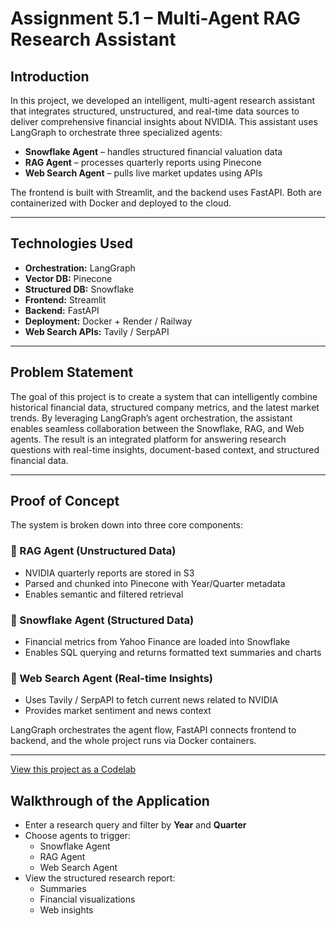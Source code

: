 # Assignment 5.1 – Multi-Agent RAG Research Assistant

## Introduction

In this project, we developed an intelligent, multi-agent research assistant that integrates structured, unstructured, and real-time data sources to deliver comprehensive financial insights about NVIDIA. This assistant uses LangGraph to orchestrate three specialized agents:

- **Snowflake Agent** – handles structured financial valuation data  
- **RAG Agent** – processes quarterly reports using Pinecone  
- **Web Search Agent** – pulls live market updates using APIs

The frontend is built with Streamlit, and the backend uses FastAPI. Both are containerized with Docker and deployed to the cloud.

---

## Technologies Used

- **Orchestration:** LangGraph  
- **Vector DB:** Pinecone  
- **Structured DB:** Snowflake  
- **Frontend:** Streamlit  
- **Backend:** FastAPI  
- **Deployment:** Docker + Render / Railway  
- **Web Search APIs:** Tavily / SerpAPI  

---

## Problem Statement

The goal of this project is to create a system that can intelligently combine historical financial data, structured company metrics, and the latest market trends. By leveraging LangGraph’s agent orchestration, the assistant enables seamless collaboration between the Snowflake, RAG, and Web agents. The result is an integrated platform for answering research questions with real-time insights, document-based context, and structured financial data.

---

##  Proof of Concept

The system is broken down into three core components:

### 🔹 RAG Agent (Unstructured Data)
- NVIDIA quarterly reports are stored in S3
- Parsed and chunked into Pinecone with Year/Quarter metadata
- Enables semantic and filtered retrieval

### 🔹 Snowflake Agent (Structured Data)
- Financial metrics from Yahoo Finance are loaded into Snowflake
- Enables SQL querying and returns formatted text summaries and charts

### 🔹 Web Search Agent (Real-time Insights)
- Uses Tavily / SerpAPI to fetch current news related to NVIDIA
- Provides market sentiment and news context

LangGraph orchestrates the agent flow, FastAPI connects frontend to backend, and the whole project runs via Docker containers.

---
[View this project as a Codelab](https://codelabs-preview.appspot.com/?file_id=10JxYB2VVfDPeJeyB4UOgK0hLkW-VULxwzqYZYmiYE_g)
##  Walkthrough of the Application
- Enter a research query and filter by **Year** and **Quarter**
- Choose agents to trigger:
  -  Snowflake Agent  
  -  RAG Agent  
  -  Web Search Agent
- View the structured research report:
  - Summaries  
  - Financial visualizations  
  - Web insights




